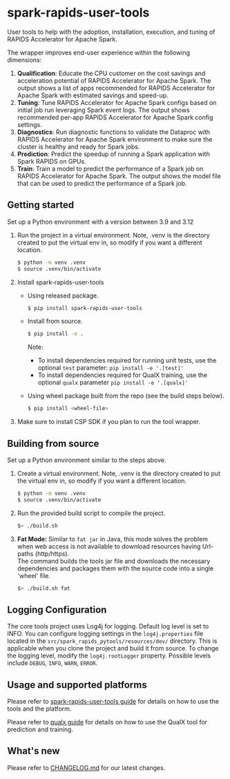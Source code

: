 # spark-rapids-user-tools

User tools to help with the adoption, installation, execution, and tuning of RAPIDS Accelerator for Apache Spark.

The wrapper improves end-user experience within the following dimensions:
1. **Qualification**: Educate the CPU customer on the cost savings and acceleration potential of RAPIDS Accelerator for
   Apache Spark. The output shows a list of apps recommended for RAPIDS Accelerator for Apache Spark with estimated savings
   and speed-up.
2. **Tuning**: Tune RAPIDS Accelerator for Apache Spark configs based on initial job run leveraging Spark event logs. The output
   shows recommended per-app RAPIDS Accelerator for Apache Spark config settings.
3. **Diagnostics**: Run diagnostic functions to validate the Dataproc with RAPIDS Accelerator for Apache Spark environment to
   make sure the cluster is healthy and ready for Spark jobs.
4. **Prediction**: Predict the speedup of running a Spark application with Spark RAPIDS on GPUs.
5. **Train**: Train a model to predict the performance of a Spark job on RAPIDS Accelerator for Apache Spark. The output shows
   the model file that can be used to predict the performance of a Spark job.


## Getting started

Set up a Python environment with a version between 3.9 and 3.12

1. Run the project in a virtual environment. Note, .venv is the directory created to put
   the virtual env in, so modify if you want a different location.
    ```sh
    $ python -m venv .venv
    $ source .venv/bin/activate
    ```
2. Install spark-rapids-user-tools
    - Using released package.

      ```sh
      $ pip install spark-rapids-user-tools
      ```
    - Install from source.

      ```sh
      $ pip install -e .
      ```

      Note:
      - To install dependencies required for running unit tests, use the optional `test` parameter: `pip install -e '.[test]'`
      - To install dependencies required for QualX training, use the optional `qualx` parameter `pip install -e '.[qualx]'`

    - Using wheel package built from the repo (see the build steps below).

      ```sh
      $ pip install <wheel-file>
      ```

3. Make sure to install CSP SDK if you plan to run the tool wrapper.

## Building from source

Set up a Python environment similar to the steps above.

1. Create a virtual environment. Note, .venv is the directory created to put
   the virtual env in, so modify if you want a different location.
    ```sh
    $ python -m venv .venv
    $ source .venv/bin/activate
    ```

2. Run the provided build script to compile the project.

   ```sh
   $> ./build.sh
   ```

3. **Fat Mode:** Similar to `fat jar` in Java, this mode solves the problem when web access is not
   available to download resources having Url-paths (http/https).  
   The command builds the tools jar file and downloads the necessary dependencies and packages them
   with the source code into a single 'wheel' file.

   ```sh
   $> ./build.sh fat
   ```

## Logging Configuration

The core tools project uses Log4j for logging. Default log level is set to INFO.
You can configure logging settings in the `log4j.properties` file located in the
`src/spark_rapids_pytools/resources/dev/` directory. This is applicable when
you clone the project and build it from source.
To change the logging level, modify the `log4j.rootLogger` property.
Possible levels include `DEBUG`, `INFO`, `WARN`, `ERROR`.

## Usage and supported platforms

Please refer to [spark-rapids-user-tools guide](https://github.com/NVIDIA/spark-rapids-tools/blob/main/user_tools/docs/index.md) for details on how to use the tools
and the platform.

Please refer to [qualx guide](https://github.com/NVIDIA/spark-rapids-tools/blob/main/user_tools/docs/qualx.md) for details on how to use the QualX tool for prediction and training.

## What's new

Please refer to [CHANGELOG.md](https://github.com/NVIDIA/spark-rapids-tools/blob/main/CHANGELOG.md) for our latest changes.
